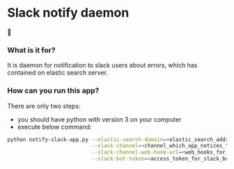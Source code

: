 # Slack notify daemon  
:rocket:

### What is it for?  
It is daemon for notification to slack users about errors, which has contained on elastic search server.


### How can you run this app?  
There are only two steps:  
- you should have python with version 3 on your computer
- execute below command:

```bash
python notify-slack-app.py --elastic-search-domain=<elastic_search_address> \
                           --slack-channel=<channel_which_app_notices_to>  \
                           --slack-channel-web-hook-url=<web_hooks_for_slack_app> \
                           --slack-bot-token=<access_token_for_slack_boot>;
```
